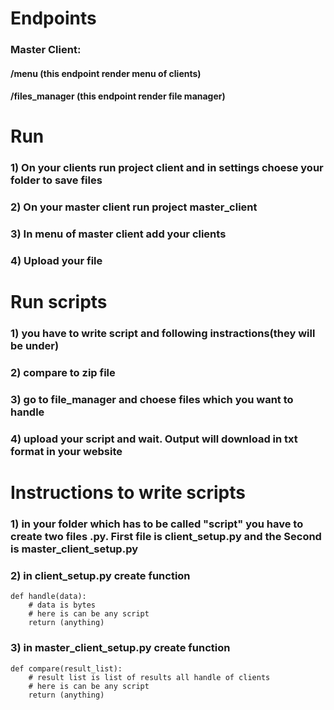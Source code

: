 # Endpoints
### Master Client:
#### /menu (this endpoint render menu of clients)
#### /files_manager (this endpoint render file manager)



# Run
### 1) On your clients run project client and in settings choese your folder to save files
### 2) On your master client run project master_client
### 3) In menu of master client add your clients
### 4) Upload your file


# Run scripts
### 1) you have to write script and following instractions(they will be under)
### 2) compare to zip file
### 3) go to file_manager and choese files which you want to handle
### 4) upload your script and wait. Output will download in txt format in your website



# Instructions to write scripts
### 1) in your folder which has to be called "script" you have to create two files .py. First file is client_setup.py and the Second is master_client_setup.py
### 2) in client_setup.py create function
``` 
def handle(data):
    # data is bytes
    # here is can be any script
    return (anything)
```
### 3) in master_client_setup.py create function
``` 
def compare(result_list):
    # result list is list of results all handle of clients
    # here is can be any script
    return (anything)
```


